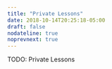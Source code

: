 ```yaml
---
title: "Private Lessons"
date: 2018-10-14T20:25:18-05:00
draft: false
nodateline: true
noprevnext: true
---
```


TODO: Private Lessons